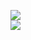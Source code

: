 [![](https://img.shields.io/badge/Made%20With-Github%20Spray-lightgrey.svg?style=for-the-badge&logo=github)](https://github.com/Annihil/github-spray#25770)  
[![](https://i.imgur.com/2DrTn0Z.gif)](https://github.com/Annihil/github-spray)